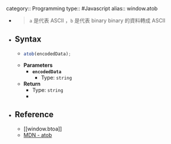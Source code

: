 category:: Programming
type:: #Javascript
alias:: window.atob

- > `a` 是代表 ASCII ，`b` 是代表 binary
  binary 的資料轉成 ASCII
- ## Syntax
	- ```js
	  atob(encodedData);
	  ```
	- **Parameters**
		- **`encodedData`**
			- Type: `string`
	- **Return**
		- Type: `string`
		-
- ## Reference
	- [[window.btoa]]
	- [MDN - atob](https://developer.mozilla.org/en-US/docs/Web/API/atob)